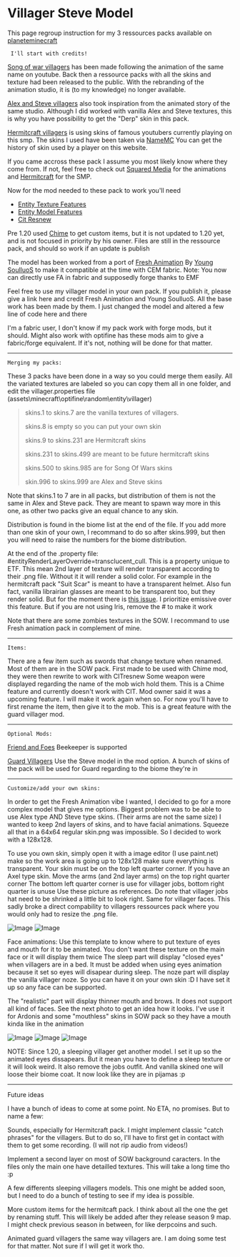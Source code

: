 # Villager Steve Model

This page regroup instruction for my 3 ressources packs available on [planeteminecraft](https://www.planetminecraft.com/member/seb_semos/)


` I'll start with credits!`

[Song of war villagers](https://www.planetminecraft.com/texture-pack/song-of-war-villagers/) has been made following the animation of the same name on youtube. Back then a ressource packs with all the skins and texture had been released to the public. With the rebranding of the animation studio, it is (to my knowledge) no longer available. 

[Alex and Steve villagers](https://www.planetminecraft.com/texture-pack/alex-and-steve-villagers/) also took inspiration from the animated story of the same studio. Although I did worked with vanilla Alex and Steve textures, this is why you have possibility to get the "Derp" skin in this pack.

[Hermitcraft villagers](https://www.planetminecraft.com/texture-pack/hermitcraft-villagers/) is using skins of famous youtubers currently playing on this smp. The skins I used have been taken via [NameMC](https://fr.namemc.com/) You can get the history of skin used by a player on this website.

If you came accross these pack I assume you most likely know where they come from. If not, feel free to check out [Squared Media](https://www.youtube.com/@SquaredMediaAnimations) for the animations and [Hermitcraft](https://hermitcraft.com/) for the SMP.

Now for the mod needed to these pack to work you'll need
- [Entity Texture Features](https://modrinth.com/mod/entitytexturefeatures)
- [Entity Model Features](https://modrinth.com/mod/entity-model-features)
- [Cit Resnew](https://modrinth.com/mod/cit-resewn)

Pre 1.20 used [Chime](https://www.curseforge.com/minecraft/mc-mods/chime-fabric) to get custom items, but it is not updated to 1.20 yet, and is not focused in priority by his owner. Files are still in the ressource pack, and should so work if an update is publish

The model has been worked from a port of [Fresh Animation](https://www.curseforge.com/minecraft/texture-packs/fresh-animations) By [Young SoulluoS](https://github.com/YoungSoulluoS/Fresh-Animations_cem_Fork) to make it compatible at the time with CEM fabric. Note: You now can directly use FA in fabric and supposedly forge thanks to EMF

Feel free to use my villager model in your own pack. If you publish it, please give a link here and credit Fresh Animation and Young SoulluoS.
All the base work has been made by them. I just changed the model and altered a few line of code here and there

I'm a fabric user, I don't know if my pack work with forge mods, but it should.
Might also work with optifine has these mods aim to give a fabric/forge equivalent. If it's not, nothing will be done for that matter.


____________________________________________________________________________________________________________________________________________________________
`Merging my packs:`

These 3 packs have been done in a way so you could merge them easily. All the variated textures are labeled so you can copy them all in one folder, and edit the villager.properties file (assets\minecraft\optifine\random\entity\villager)

> skins.1 to skins.7 are the vanilla textures of villagers.
> 
> skins.8 is empty so you can put your own skin
> 
> skins.9 to skins.231 are Hermitcraft skins
> 
> skins.231 to skins.499 are meant to be future hermitcraft skins
> 
> skins.500 to skins.985 are for Song Of Wars skins
> 
> skin.996 to skins.999 are Alex and Steve skins

Note that skins.1 to 7 are in all packs, but distribution of them is not the same in Alex and Steve pack. They are meant to spawn way more in this one, as other two packs give an equal chance to any skin.

Distribution is found in the biome list at the end of the file. 
If you add more than one skin of your own, I recommand to do so after skins.999, but then you will need to raise the numbers for the biome distribution.

At the end of the .property file: #entityRenderLayerOverride=transclucent_cull.
This is a property unique to ETF. This mean 2nd layer of texture will render transparent according to their .png file. Without it it will render a solid color.
For example in the hermitcraft pack "Suit Scar" is meant to have a transparent helmet. Also fun fact, vanilla librairian glasses are meant to be transparent too, but they render solid.
But for the moment there is [this issue](https://github.com/Traben-0/Entity_Texture_Features/issues/194). I prioritize emissive over this feature. But if you are not using Iris, remove the # to make it work

Note that there are some zombies textures in the SOW. 
I recommand to use Fresh animation pack in complement of mine.

____________________________________________________________________________________________________________________________________________________________
`Items:`

There are a few item such as swords that change texture when renamed. Most of them are in the SOW pack. First made to be used with Chime mod, they were then rewrite to work with CITresnew
Some weapon were displayed regarding the name of the mob wich hold them. This is a Chime feature and currently doesn't work with CIT. Mod owner said it was a upcoming feature. I will make it work again when so. 
For now you'll have to first rename the item, then give it to the mob.
This is a great feature with the guard villager mod. 

____________________________________________________________________________________________________________________________________________________________

`Optional Mods:`

[Friend and Foes](https://www.curseforge.com/minecraft/mc-mods/friends-and-foes) Beekeeper is supported

[Guard Villagers](https://www.curseforge.com/minecraft/mc-mods/guard-villagers-fabric) Use the Steve model in the mod option. A bunch of skins of the pack will be used for Guard regarding to the biome they're in


____________________________________________________________________________________________________________________________________________________________
`Customize/add your own skins:`

In order to get the Fresh Animation vibe I wanted, I decided to go for a more complex model that gives me options. Biggest problem was to be able to use Alex type AND Steve type skins. (Their arms are not the same size) I wanted to keep 2nd layers of skins, and to have facial animations. Squeeze all that in a 64x64 regular skin.png was impossible. So I decided to work with a 128x128. 

To use you own skin, simply open it with a image editor (I use paint.net) make so the work area is going up to 128x128 make sure everything is transparent. Your skin must be on the top left quarter corner. If you have an Axel type skin. Move the arms (and 2nd layer arms) on the top right quarter corner
The bottom left quarter corner is use for villager jobs, bottom right quarter is unuse
Use these picture as references. 
Do note that villager jobs hat need to be shrinked a little bit to look right. Same for villager faces. This sadly broke a direct compability to villagers ressources pack where you would only had to resize the .png file.

![Image](https://user-images.githubusercontent.com/89230340/259273846-cd3e87ba-0ca1-4b63-843a-4a6898d3b3fd.png)
![Image](https://user-images.githubusercontent.com/89230340/259273880-7776e36f-6d91-4262-976e-7374f78dabfc.png)

Face animations:
Use this template to know where to put texture of eyes and mouth for it to be animated.
You don't want these texture on the main face or it will display them twice
The sleep part will display "closed eyes" when villagers are in a bed. It must be added when using eyes animation because it set so eyes will disapear during sleep.
The noze part will display the vanilla villager noze. So you can have it on your own skin :D 
I have set it up so any face can be supported.

The "realistic" part will display thinner mouth and brows. It does not support all kind of faces. See the next photo to get an idea how it looks.
I've use it for Ardonis and some "mouthless" skins in SOW pack so they have a mouth kinda like in the animation

![Image](https://user-images.githubusercontent.com/89230340/259906090-8de7e722-d940-49b7-b127-8e9260fc4464.png)
![Image](https://user-images.githubusercontent.com/89230340/259906726-cf46b5fb-110f-4b3c-8e42-69721a23d36f.png)
![Image](https://user-images.githubusercontent.com/89230340/259907284-deb0950d-0a4b-466a-bd7a-0dfad4f5f6be.png)

NOTE: Since 1.20, a sleeping villager get another model. I set it up so the animated eyes dissapears. But it mean you have to define a sleep texture or it will look weird.
It also remove the jobs outfit. And vanilla skined one will loose their biome coat. It now look like they are in pijamas :p 

____________________________________________________________________________________________________________________________________________________________
Future ideas

I have a bunch of ideas to come at some point. No ETA, no promises. But to name a few:

Sounds, especially for Hermitcraft pack. I might implement classic "catch phrases" for the villagers. But to do so, I'll have to first get in contact with them to get some recording. (I will not rip audio from videos!)

Implement a second layer on most of SOW background caracters. In the files only the main one have detailled textures. This will take a long time tho :p 

A few differents sleeping villagers models. This one might be added soon, but I need to do a bunch of testing to see if my idea is possible.

More custom items for the hermitcaft pack. I think about all the one the get by renaming stuff. This will likely be added after they release season 9 map.
I might check previous season in between, for like derpcoins and such.

Animated guard villagers the same way villagers are. I am doing some test for that matter. Not sure if I will get it work tho.
